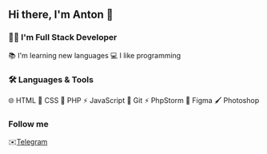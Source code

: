 ## Hi there, I'm Anton 👋

### 👨‍💻 I'm Full Stack Developer

📚 I'm learning new languages
💻 I like programming

### 🛠️ Languages & Tools
🌐 HTML
🎨 CSS
🐘 PHP
⚡ JavaScript
🔗 Git
⚡ PhpStorm
🎨 Figma
🖌️ Photoshop

### Follow me
✉️[Telegram](https://t.me/bobryshevv)
